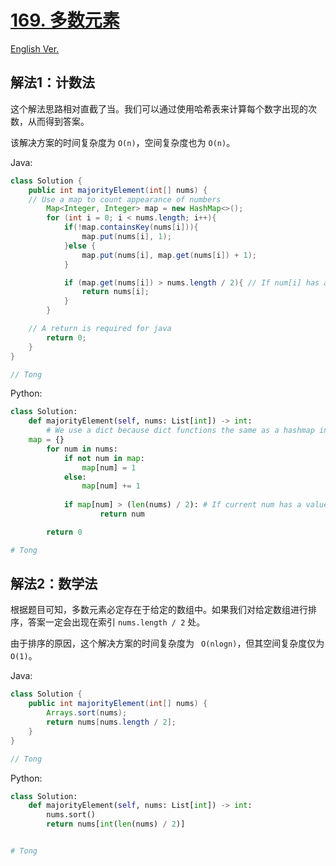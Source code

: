 # [169. 多数元素](https://leetcode.com/problems/majority-element/)

[English Ver.](/Solution/0169_Majority_Element.md)

## 解法1：计数法

这个解法思路相对直截了当。我们可以通过使用哈希表来计算每个数字出现的次数，从而得到答案。

该解决方案的时间复杂度为 `O(n)`，空间复杂度也为 `O(n)`。

Java:

```java
class Solution {
    public int majorityElement(int[] nums) {
	// Use a map to count appearance of numbers
        Map<Integer, Integer> map = new HashMap<>();
        for (int i = 0; i < nums.length; i++){
            if(!map.containsKey(nums[i])){
                map.put(nums[i], 1);
            }else {
                map.put(nums[i], map.get(nums[i]) + 1);
            }

            if (map.get(nums[i]) > nums.length / 2){ // If num[i] has a value greater than len(nums) / 2, return
                return nums[i];
            }
        }

	// A return is required for java
        return 0;
    }
}

// Tong
```

Python:

```python
class Solution:
    def majorityElement(self, nums: List[int]) -> int:
      	# We use a dict because dict functions the same as a hashmap in python
	map = {}
        for num in nums:
            if not num in map:
                map[num] = 1
            else:
                map[num] += 1
  
            if map[num] > (len(nums) / 2): # If current num has a value greater than len(nums) / 2, return
                    return num

        return 0

# Tong
```

## 解法2：数学法

根据题目可知，多数元素必定存在于给定的数组中。如果我们对给定数组进行排序，答案一定会出现在索引 `nums.length / 2` 处。

由于排序的原因，这个解决方案的时间复杂度为 ` O(nlogn)`，但其空间复杂度仅为 ` O(1)`。

Java:

```java
class Solution {
    public int majorityElement(int[] nums) {
        Arrays.sort(nums);
        return nums[nums.length / 2];
    }
}

// Tong
```

Python:

```python
class Solution:
    def majorityElement(self, nums: List[int]) -> int:
        nums.sort()
        return nums[int(len(nums) / 2)]


# Tong
```
